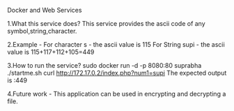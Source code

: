 Docker and Web Services

1.What this service does?
	This service provides the ascii code of any symbol,string,character.

2.Example - 
	For character s - the ascii value is 115
	For String supi - the ascii value is 115+117+112+105=449

3.How to run the service?
	sudo docker run -d -p 8080:80 suprabha ./startme.sh
	curl http://172.17.0.2/index.php?num1=supi
	The expected output is :449

4.Future work -
	This application can be used in encrypting and decrypting a file.


